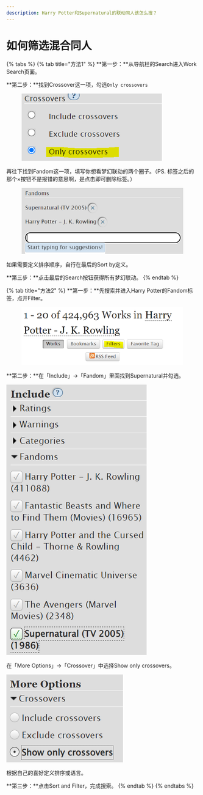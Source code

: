 ```yaml
---
description: Harry Potter和Supernatural的联动同人该怎么搜？
---
```


# 如何筛选混合同人

{% tabs %}
{% tab title="方法1" %}
**第一步：**从导航栏的Search进入Work Search页面。

**第二步：**找到Crossover这一项，勾选`Only crossovers`

<figure><img src="../../.gitbook/assets/image (38).png" alt=""><figcaption></figcaption></figure>

再往下找到Fandom这一项，填写你想看梦幻联动的两个圈子。（PS. 标签之后的那个×按钮不是报错的意思啊，是点击即可删除标签。）

<figure><img src="../../.gitbook/assets/image (32).png" alt=""><figcaption></figcaption></figure>

如果需要定义排序顺序，自行在最后的Sort by定义。

**第三步：**点击最后的Search按钮获得所有梦幻联动。
{% endtab %}

{% tab title="方法2" %}
**第一步：**先搜索并进入Harry Potter的Fandom标签，点开Filter。

<figure><img src="../../.gitbook/assets/image (31).png" alt=""><figcaption></figcaption></figure>

**第二步：**在「Include」→「Fandom」里面找到Supernatural并勾选。

![](<../../.gitbook/assets/image (18) (1).png>)

在「More Options」→「Crossover」中选择Show only crossovers。

![](<../../.gitbook/assets/image (21).png>)

根据自己的喜好定义排序或语言。

**第三步：**点击Sort and Filter，完成搜索。
{% endtab %}
{% endtabs %}


